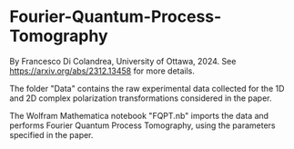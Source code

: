 # Fourier-Quantum-Process-Tomography

By Francesco Di Colandrea, University of Ottawa, 2024. See https://arxiv.org/abs/2312.13458 for more details.

The folder "Data" contains the raw experimental data collected for the 1D and 2D complex polarization transformations considered in the paper. 

The Wolfram Mathematica notebook "FQPT.nb" imports the data and performs Fourier Quantum Process Tomography, using the parameters specified in the paper.
